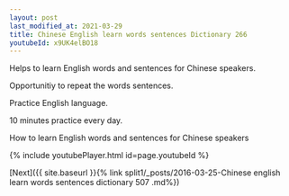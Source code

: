 ```yaml
---
layout: post
last_modified_at: 2021-03-29
title: Chinese English learn words sentences Dictionary 266 
youtubeId: x9UK4elBO18
---
```

 
 
Helps to learn English words and sentences for Chinese speakers.

Opportunitiy to repeat the words sentences. 

Practice English language. 
 
10 minutes practice every day. 
 
How to learn English words and sentences for Chinese speakers 
 
{% include youtubePlayer.html id=page.youtubeId %}
 
 
[Next]({{ site.baseurl }}{% link  split1/_posts/2016-03-25-Chinese english learn words sentences dictionary 507 .md%})
 
